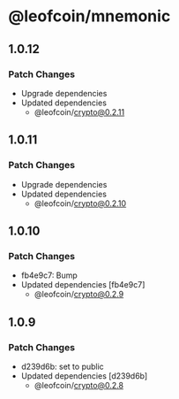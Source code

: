 # @leofcoin/mnemonic

## 1.0.12

### Patch Changes

- Upgrade dependencies
- Updated dependencies
  - @leofcoin/crypto@0.2.11

## 1.0.11

### Patch Changes

- Upgrade dependencies
- Updated dependencies
  - @leofcoin/crypto@0.2.10

## 1.0.10

### Patch Changes

- fb4e9c7: Bump
- Updated dependencies [fb4e9c7]
  - @leofcoin/crypto@0.2.9

## 1.0.9

### Patch Changes

- d239d6b: set to public
- Updated dependencies [d239d6b]
  - @leofcoin/crypto@0.2.8
